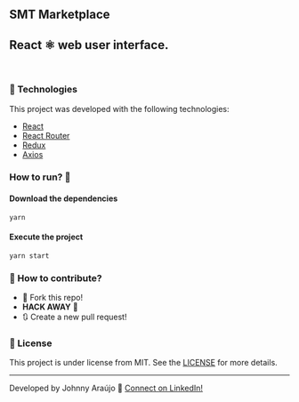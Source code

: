 ## SMT Marketplace

## React ⚛️ web user interface.


<br>

### 🚀 Technologies

This project was developed with the following technologies:

- [React](https://reactjs.org/)
- [React Router](https://reacttraining.com/react-router/web/)
- [Redux](https://redux.js.org/)
- [Axios](https://github.com/axios/axios)

### How to run? 🤖

#### Download the dependencies
```
yarn
```
#### Execute the project
```
yarn start
```

### 🤔 How to contribute?

- 🍴 Fork this repo!
- **HACK AWAY** 🔨
- 🔃 Create a new pull request!

### 📝 License

This project is under license from MIT. See the [LICENSE](LICENSE.md) for more details.

---

Developed by Johnny Araújo 👋 [Connect on LinkedIn!](https://www.linkedin.com/in/ijohnnysa/)

